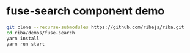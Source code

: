 # fuse-search component demo

```bash
git clone --recurse-submodules https://github.com/ribajs/riba.git
cd riba/demos/fuse-search
yarn install
yarn run start
```
